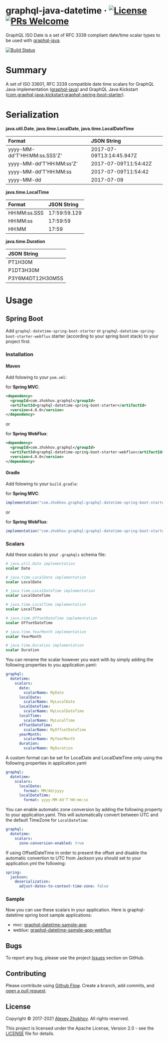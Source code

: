 # graphql-java-datetime &middot; [![License](https://img.shields.io/badge/License-Apache%202.0-blue.svg)](https://github.com/donbeave/graphql-java-datetime/blob/master/LICENSE) [![PRs Welcome](https://img.shields.io/badge/PRs-welcome-brightgreen.svg)](https://github.com/donbeave/graphql-java-datetime/pulls)
GraphQL ISO Date is a set of RFC 3339 compliant date/time scalar types to be used with [graphql-java](https://github.com/graphql-java/graphql-java).

[![Build Status](https://travis-ci.org/donbeave/graphql-java-datetime.svg?branch=master)](https://travis-ci.org/donbeave/graphql-java-datetime)

# Summary

A set of ISO 33601, RFC 3339 compatible date time scalars for GraphQL Java implementation ([graphql-java](https://github.com/graphql-java/graphql-java)) and GraphQL Java Kickstart ([com.graphql-java-kickstart:graphql-spring-boot-starter](https://github.com/graphql-java-kickstart/graphql-spring-boot)).

# Serialization

**java.util.Date**, **java.time.LocalDate**, **java.time.LocalDateTime**

| Format                       | JSON String              |
|:-----------------------------|:-------------------------|
| yyyy-MM-dd'T'HH:MM:ss.SSS'Z' | 2017-07-09T13:14:45.947Z |
| yyyy-MM-dd'T'HH:MM:ss'Z'     | 2017-07-09T11:54:42Z     |
| yyyy-MM-dd'T'HH:MM:ss        | 2017-07-09T11:54:42      |
| yyyy-MM-dd                   | 2017-07-09               |

**java.time.LocalTime**

| Format       | JSON String  |
|:-------------|:-------------|
| HH:MM:ss.SSS | 17:59:59.129 |
| HH:MM:ss     | 17:59:59     |
| HH:MM        | 17:59        |

**java.time.Duration**

| JSON String      |
|:-----------------|
| PT1H30M          |
| P1DT3H30M        |
| P3Y6M4DT12H30M5S |

# Usage

## Spring Boot

Add `graphql-datetime-spring-boot-starter` or `graphql-datetime-spring-boot-starter-webflux` starter (according to your spring boot stack) to your project first.

### Installation

#### Maven

Add folowing to your `pom.xml`:

for **Spring MVC**:

```xml
<dependency>
  <groupId>com.zhokhov.graphql</groupId>
  <artifactId>graphql-datetime-spring-boot-starter</artifactId>
  <version>4.0.0</version>
</dependency>
```

or 

for **Spring WebFlux**:

```xml
<dependency>
  <groupId>com.zhokhov.graphql</groupId>
  <artifactId>graphql-datetime-spring-boot-starter-webflux</artifactId>
  <version>4.0.0</version>
</dependency>
```

#### Gradle

Add folowing to your `build.gradle`:

for **Spring MVC**:

```groovy
implementation("com.zhokhov.graphql:graphql-datetime-spring-boot-starter:4.0.0")
```

or 

for **Spring WebFlux**:

```groovy
implementation("com.zhokhov.graphql:graphql-datetime-spring-boot-starter-webflux:4.0.0")
```

### Scalars

Add these scalars to your `.graphqls` schema file:

```graphql
# java.util.Date implementation
scalar Date

# java.time.LocalDate implementation
scalar LocalDate

# java.time.LocalDateTime implementation
scalar LocalDateTime

# java.time.LocalTime implementation
scalar LocalTime

# java.time.OffsetDateTime implementation
scalar OffsetDateTime 

# java.time.YearMonth implementation
scalar YearMonth

# java.time.Duration implementation
scalar Duration
```

You can rename the scalar however you want with by simply adding the following properties to you application.yaml:

```yaml
graphql:
  datetime:
    scalars:
      date:
        scalarName: MyDate
      localDate:
        scalarName: MyLocalDate
      localDateTime:
        scalarName: MyLocalDateTime
      localTime:
        scalarName: MyLocalTime
      offsetDateTime:
        scalarName: MyOffsetDateTime
      yearMonth:
        scalarName: MyYearMonth
      duration:
        scalarName: MyDuration
```

A custom format can be set for LocalDate and LocalDateTime only using the following properties in application.yaml

```yaml
graphql:
  datetime:
    scalars:
      localDate:
        format: MM/dd/yyyy
      localDateTime:
        format: yyyy-MM-dd'T'HH:mm:ss
```

You can enable automatic zone conversion by adding the following property to your application.yaml. This will
automatically convert between UTC and the default TimeZone for `LocalDateTime`:

```yaml
graphql:
  datetime:
    scalars:
      zone-conversion-enabled: true
```

If using OffsetDateTime in order to present the offset and disable the automatic convertion to UTC from Jackson you should
set to your application.yml the following:

```yaml
spring:
  jackson:
    deserialization:
      adjust-dates-to-context-time-zone: false
```

### Sample

Now you can use these scalars in your application. Here is graphql-datetime spring boot sample applications:
 - mvc: [graphql-datetime-sample-app](graphql-datetime-sample-app/)
 - weblux: [graphql-datetime-sample-app-webflux](graphql-datetime-sample-app-webflux/)

## Bugs

To report any bug, please use the project [Issues](https://github.com/donbeave/graphql-java-datetime/issues/new) section on GitHub.

## Contributing

Please contribute using [Github Flow](https://guides.github.com/introduction/flow/). Create a branch, add commits, and [open a pull request](https://github.com/donbeave/graphql-java-datetime/compare/).

## License

Copyright © 2017-2021 [Alexey Zhokhov](http://www.zhokhov.com). All rights reserved.

This project is licensed under the Apache License, Version 2.0 - see the [LICENSE](LICENSE) file for details.
